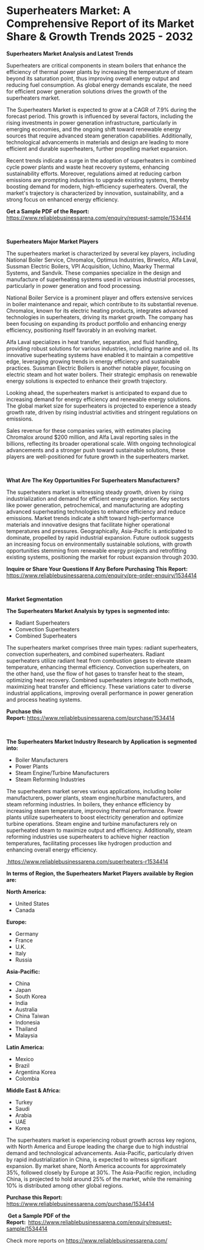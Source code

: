 <p><h1>Superheaters Market: A Comprehensive Report of its Market Share & Growth Trends 2025 - 2032</h1></p><p><strong>Superheaters Market Analysis and Latest Trends</strong></p>
<p><p>Superheaters are critical components in steam boilers that enhance the efficiency of thermal power plants by increasing the temperature of steam beyond its saturation point, thus improving overall energy output and reducing fuel consumption. As global energy demands escalate, the need for efficient power generation solutions drives the growth of the superheaters market. </p><p>The Superheaters Market is expected to grow at a CAGR of 7.9% during the forecast period. This growth is influenced by several factors, including the rising investments in power generation infrastructure, particularly in emerging economies, and the ongoing shift toward renewable energy sources that require advanced steam generation capabilities. Additionally, technological advancements in materials and design are leading to more efficient and durable superheaters, further propelling market expansion.</p><p>Recent trends indicate a surge in the adoption of superheaters in combined cycle power plants and waste heat recovery systems, enhancing sustainability efforts. Moreover, regulations aimed at reducing carbon emissions are prompting industries to upgrade existing systems, thereby boosting demand for modern, high-efficiency superheaters. Overall, the market's trajectory is characterized by innovation, sustainability, and a strong focus on enhanced energy efficiency.</p></p>
<p><strong>Get a Sample PDF of the Report:&nbsp;</strong> <a href="https://www.reliablebusinessarena.com/enquiry/request-sample/1534414?utm_campaign=3457&utm_medium=2&utm_source=Github&utm_content=ia&utm_term=08042025&utm_id=superheaters">https://www.reliablebusinessarena.com/enquiry/request-sample/1534414</a></p>
<p>&nbsp;</p>
<p><strong>Superheaters Major Market Players</strong></p>
<p><p>The superheaters market is characterized by several key players, including National Boiler Service, Chromalox, Optimus Industries, Birwelco, Alfa Laval, Sussman Electric Boilers, VPI Acquisition, Uchino, Maarky Thermal Systems, and Sandvik. These companies specialize in the design and manufacture of superheating systems used in various industrial processes, particularly in power generation and food processing.</p><p>National Boiler Service is a prominent player and offers extensive services in boiler maintenance and repair, which contribute to its substantial revenue. Chromalox, known for its electric heating products, integrates advanced technologies in superheaters, driving its market growth. The company has been focusing on expanding its product portfolio and enhancing energy efficiency, positioning itself favorably in an evolving market.</p><p>Alfa Laval specializes in heat transfer, separation, and fluid handling, providing robust solutions for various industries, including marine and oil. Its innovative superheating systems have enabled it to maintain a competitive edge, leveraging growing trends in energy efficiency and sustainable practices. Sussman Electric Boilers is another notable player, focusing on electric steam and hot water boilers. Their strategic emphasis on renewable energy solutions is expected to enhance their growth trajectory.</p><p>Looking ahead, the superheaters market is anticipated to expand due to increasing demand for energy efficiency and renewable energy solutions. The global market size for superheaters is projected to experience a steady growth rate, driven by rising industrial activities and stringent regulations on emissions.</p><p>Sales revenue for these companies varies, with estimates placing Chromalox around $200 million, and Alfa Laval reporting sales in the billions, reflecting its broader operational scale. With ongoing technological advancements and a stronger push toward sustainable solutions, these players are well-positioned for future growth in the superheaters market.</p></p>
<p>&nbsp;</p>
<p><strong>What Are The Key Opportunities For Superheaters Manufacturers?</strong></p>
<p><p>The superheaters market is witnessing steady growth, driven by rising industrialization and demand for efficient energy generation. Key sectors like power generation, petrochemical, and manufacturing are adopting advanced superheating technologies to enhance efficiency and reduce emissions. Market trends indicate a shift toward high-performance materials and innovative designs that facilitate higher operational temperatures and pressures. Geographically, Asia-Pacific is anticipated to dominate, propelled by rapid industrial expansion. Future outlook suggests an increasing focus on environmentally sustainable solutions, with growth opportunities stemming from renewable energy projects and retrofitting existing systems, positioning the market for robust expansion through 2030.</p></p>
<p><strong>Inquire or Share Your Questions If Any Before Purchasing This Report:</strong> <a href="https://www.reliablebusinessarena.com/enquiry/pre-order-enquiry/1534414?utm_campaign=3457&utm_medium=2&utm_source=Github&utm_content=ia&utm_term=08042025&utm_id=superheaters">https://www.reliablebusinessarena.com/enquiry/pre-order-enquiry/1534414</a></p>
<p>&nbsp;</p>
<p><strong>Market Segmentation</strong></p>
<p><strong>The Superheaters Market Analysis by types is segmented into:</strong></p>
<p><ul><li>Radiant Superheaters</li><li>Convection Superheaters</li><li>Combined Superheaters</li></ul></p>
<p><p>The superheaters market comprises three main types: radiant superheaters, convection superheaters, and combined superheaters. Radiant superheaters utilize radiant heat from combustion gases to elevate steam temperature, enhancing thermal efficiency. Convection superheaters, on the other hand, use the flow of hot gases to transfer heat to the steam, optimizing heat recovery. Combined superheaters integrate both methods, maximizing heat transfer and efficiency. These variations cater to diverse industrial applications, improving overall performance in power generation and process heating systems.</p></p>
<p><strong>Purchase this Report:&nbsp;</strong><a href="https://www.reliablebusinessarena.com/purchase/1534414?utm_campaign=3457&utm_medium=2&utm_source=Github&utm_content=ia&utm_term=08042025&utm_id=superheaters">https://www.reliablebusinessarena.com/purchase/1534414</a></p>
<p>&nbsp;</p>
<p><strong>The Superheaters Market Industry Research by Application is segmented into:</strong></p>
<p><ul><li>Boiler Manufacturers</li><li>Power Plants</li><li>Steam Engine/Turbine Manufacturers</li><li>Steam Reforming Industries</li></ul></p>
<p><p>The superheaters market serves various applications, including boiler manufacturers, power plants, steam engine/turbine manufacturers, and steam reforming industries. In boilers, they enhance efficiency by increasing steam temperature, improving thermal performance. Power plants utilize superheaters to boost electricity generation and optimize turbine operations. Steam engine and turbine manufacturers rely on superheated steam to maximize output and efficiency. Additionally, steam reforming industries use superheaters to achieve higher reaction temperatures, facilitating processes like hydrogen production and enhancing overall energy efficiency.</p></p>
<p><a href="https://www.reliablebusinessarena.com/superheaters-r1534414?utm_campaign=3457&utm_medium=2&utm_source=Github&utm_content=ia&utm_term=08042025&utm_id=superheaters">&nbsp;https://www.reliablebusinessarena.com/superheaters-r1534414</a></p>
<p><strong>In terms of Region, the Superheaters Market Players available by Region are:</strong></p>
<p>
    <p> <strong> North America: </strong>
        <ul>
            <li>United States</li>
            <li>Canada</li>
        </ul>
        </p> 
    <p> <strong> Europe: </strong>
        <ul>
            <li>Germany</li>
            <li>France</li>
            <li>U.K.</li>
            <li>Italy</li>
            <li>Russia</li>
        </ul>
        </p> 
    <p> <strong> Asia-Pacific: </strong>
        <ul>
            <li>China</li>
            <li>Japan</li>
            <li>South Korea</li>
            <li>India</li>
            <li>Australia</li>
            <li>China Taiwan</li>
            <li>Indonesia</li>
            <li>Thailand</li>
            <li>Malaysia</li>
        </ul>
        </p> 
    <p> <strong> Latin America: </strong>
        <ul>
            <li>Mexico</li>
            <li>Brazil</li>
            <li>Argentina Korea</li>
            <li>Colombia</li>
        </ul>
        </p> 
    <p> <strong> Middle East & Africa: </strong>
        <ul>
            <li>Turkey</li>
            <li>Saudi</li>
            <li>Arabia</li>
            <li>UAE</li>
            <li>Korea</li>
        </ul>
    </p>
    </p>
<p><p>The superheaters market is experiencing robust growth across key regions, with North America and Europe leading the charge due to high industrial demand and technological advancements. Asia-Pacific, particularly driven by rapid industrialization in China, is expected to witness significant expansion. By market share, North America accounts for approximately 35%, followed closely by Europe at 30%. The Asia-Pacific region, including China, is projected to hold around 25% of the market, while the remaining 10% is distributed among other global regions.</p></p>
<p><strong>Purchase this Report: </strong><a href="https://www.reliablebusinessarena.com/purchase/1534414?utm_campaign=3457&utm_medium=2&utm_source=Github&utm_content=ia&utm_term=08042025&utm_id=superheaters">https://www.reliablebusinessarena.com/purchase/1534414</a></p>
<p>&nbsp;<strong>Get a Sample PDF of the Report:&nbsp;&nbsp;</strong><a href="https://www.reliablebusinessarena.com/enquiry/request-sample/1534414?utm_campaign=3457&utm_medium=2&utm_source=Github&utm_content=ia&utm_term=08042025&utm_id=superheaters">https://www.reliablebusinessarena.com/enquiry/request-sample/1534414</a></p>
<p><strong></strong></p>
<p>Check more reports on <a href="https://www.reliablebusinessarena.com/?utm_campaign=3457&utm_medium=2&utm_source=Github&utm_content=ia&utm_term=08042025&utm_id=superheaters">https://www.reliablebusinessarena.com/</a></p>